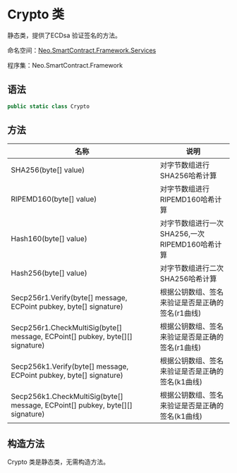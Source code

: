 # Crypto 类

静态类，提供了ECDsa 验证签名的方法。

命名空间：[Neo.SmartContract.Framework.Services](../services.md)

程序集：Neo.SmartContract.Framework

## 语法

```c#
public static class Crypto
```

## 方法

| 名称                                       | 说明              |
| ---------------------------------------- | --------------- |
| SHA256(byte[] value) | 对字节数组进行SHA256哈希计算 |
| RIPEMD160(byte[] value) | 对字节数组进行RIPEMD160哈希计算 |
| Hash160(byte[] value) | 对字节数组进行一次SHA256,一次RIPEMD160哈希计算 |
| Hash256(byte[] value) | 对字节数组进行二次SHA256哈希计算 |
| Secp256r1.Verify(byte[] message, ECPoint pubkey, byte[] signature) | 根据公钥数组、签名来验证是否是正确的签名(r1曲线) |
| Secp256r1.CheckMultiSig(byte[] message, ECPoint[] pubkey, byte[][] signature) | 根据公钥数组、签名来验证是否是正确的签名(r1曲线) |
| Secp256k1.Verify(byte[] message, ECPoint pubkey, byte[] signature) | 根据公钥数组、签名来验证是否是正确的签名(k1曲线) |
| Secp256k1.CheckMultiSig(byte[] message, ECPoint[] pubkey, byte[][] signature) | 根据公钥数组、签名来验证是否是正确的签名(k1曲线) |

## 构造方法

Crypto 类是静态类，无需构造方法。
